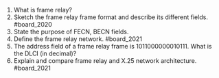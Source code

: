 1. What is frame relay?
2. Sketch the frame relay frame format and describe its different fields. #board_2020 
3. State the purpose of FECN, BECN fields.
4. Define the frame relay network. #board_2021  
5. The address field of a frame relay frame is 1011000000010111. What is the DLCI (in decimal)?
6. Explain and compare frame relay and X.25 network architecture. #board_2021 